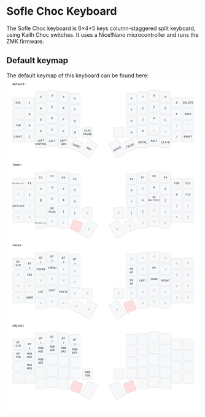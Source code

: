 # Sofle Choc Keyboard
The Sofle Choc keyboard is 6×4+5 keys column-staggered split keyboard, using Kailh Choc switches. It uses a Nice!Nano microcontroller and runs the ZMK firmware.

## Default keymap
The default keymap of this keyboard can be found here:
![Default Keymap](./keymap-drawer/sofle.svg)